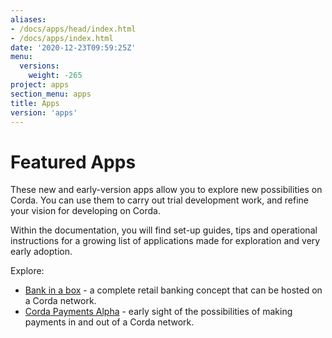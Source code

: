 ```yaml
---
aliases:
- /docs/apps/head/index.html
- /docs/apps/index.html
date: '2020-12-23T09:59:25Z'
menu:
  versions:
    weight: -265
project: apps
section_menu: apps
title: Apps
version: 'apps'
---
```

# Featured Apps

These new and early-version apps allow you to explore new possibilities on Corda. You can use them to carry out trial development work, and refine your vision for developing on Corda.

Within the documentation, you will find set-up guides, tips and operational instructions for a growing list of applications made for exploration and very early adoption.

Explore:

* [Bank in a box](./bank-in-a-box/getting-started) - a complete retail banking concept that can be hosted on a Corda network.
* [Corda Payments Alpha](./payments/payments-index) - early sight of the possibilities of making payments in and out of a Corda network.
